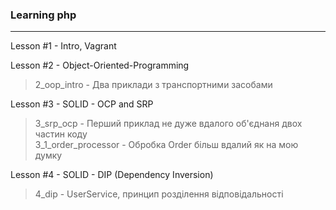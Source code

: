 ### Learning php ### 
-------
Lesson #1 - Intro, Vagrant

Lesson #2 - Object-Oriented-Programming
> 2_oop_intro - Два приклади з транспортними засобами  
> 
Lesson #3 - SOLID - OCP and SRP
> 3_srp_ocp - Перший приклад не дуже вдалого об'єднаня двох частин коду  
> 3_1_order_processor - Обробка Order більш вдалий як на мою думку   
 
Lesson #4 - SOLID - DIP (Dependency Inversion) 
> 4_dip - UserService, принцип розділення відповідальності 

    